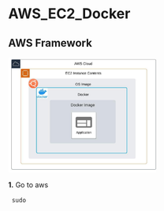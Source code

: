 # AWS_EC2_Docker

## AWS Framework
<img src="https://raw.githubusercontent.com/camillekokoko/AWS_EC2_Docker/main/AWS_framework.jpeg" alt="AWS Framework" width="300">


**1.** Go to aws
```
 sudo
```
